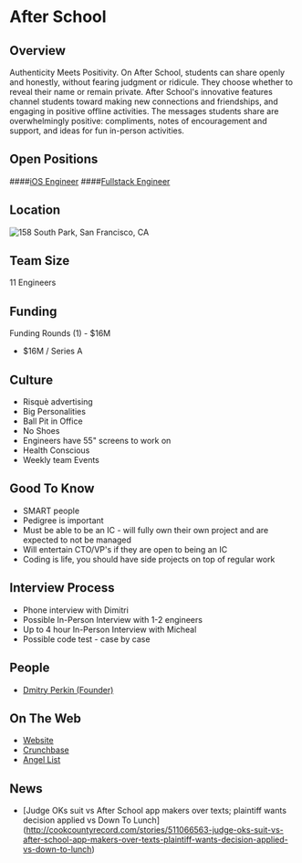 # After School
## Overview
Authenticity Meets Positivity. On After School, students can share openly and honestly, without fearing judgment or ridicule. They choose whether to reveal their name or remain private.
After School's innovative features channel students toward making new connections and friendships, and engaging in positive offline activities.
The messages students share are overwhelmingly positive: compliments, notes of encouragement and support, and ideas for fun in-person activities.

## Open Positions
####[iOS Engineer](ios-engineer.md)
####[Fullstack Engineer](fullstack-engineer.md)

## Location
![158 South Park, San Francisco, CA](https://maps.googleapis.com/maps/api/staticmap?center=158+South+Park,+San+Francisco,+CA&zoom=13&scale=false&size=600x300&maptype=roadmap&format=png&visual_refresh=true&markers=size:mid%7Ccolor:0xff0000%7Clabel:%7C158+South+Park+San+Francisco,+Ca)  

## Team Size
11 Engineers

## Funding
Funding Rounds (1) - $16M
+	$16M / Series A

## Culture
+ Risquè advertising  
+ Big Personalities
+ Ball Pit in Office
+ No Shoes
+ Engineers have 55" screens to work on
+ Health Conscious
+ Weekly team Events

## Good To Know
+ SMART people
+ Pedigree is important
+ Must be able to be an IC - will fully own their own project and are expected to not be managed  
+ Will entertain CTO/VP's if they are open to being an IC
+ Coding is life, you should have side projects on top of regular work

## Interview Process
+ Phone interview with Dimitri
+ Possible In-Person Interview with 1-2 engineers
+ Up to 4 hour In-Person Interview with Micheal
+ Possible code test - case by case

## People
+ [Dmitry Perkin (Founder)](https://www.linkedin.com/in/dmitryperkin)

## On The Web
+ [Website](https://afterschoolapp.com/)
+ [Crunchbase](https://www.crunchbase.com/organization/after-school#/entity)
+ [Angel List](https://angel.co/afterschool)

## News
+ [Judge OKs suit vs After School app makers over texts; plaintiff wants decision applied vs Down To Lunch] (http://cookcountyrecord.com/stories/511066563-judge-oks-suit-vs-after-school-app-makers-over-texts-plaintiff-wants-decision-applied-vs-down-to-lunch)
